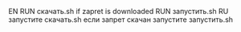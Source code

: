EN
RUN скачать.sh
if zapret is downloaded RUN запустить.sh
RU
запустите скачать.sh 
если запрет скачан запустите запустить.sh
